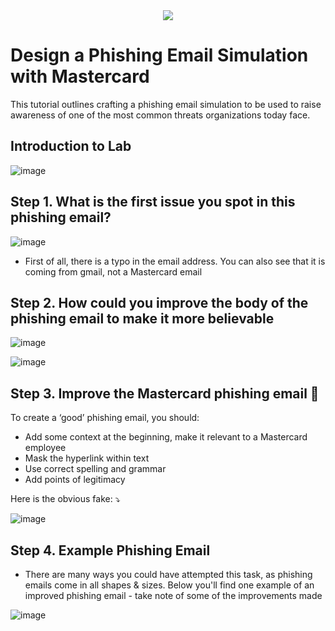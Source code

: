 <div align="center">
  <img src="https://github.com/user-attachments/assets/96c308d5-fe0f-4495-836d-7eef1b6010ee">
</div>




<h1>Design a Phishing Email Simulation with Mastercard</h1>
This tutorial outlines crafting a phishing email simulation to be used to raise awareness of one of the most common threats organizations today face.  <br />



  
<h2>Introduction to Lab</h2>


![image](https://github.com/user-attachments/assets/957881e3-fcf0-4c1b-b5ad-355aa9ed2a72)



<h2>Step 1. What is the first issue you spot in this phishing email?</h2>



![image](https://github.com/user-attachments/assets/e9fb6a2f-e2ac-46a2-abe7-32662ff2a4bd)

- First of all, there is a typo in the email address. You can also see that it is coming from gmail, not a Mastercard email



  
<h2>Step 2. How could you improve the body of the phishing email to make it more believable</h2>

![image](https://github.com/user-attachments/assets/0a2d5545-90b4-4a9e-bea8-d874f0a22224)


![image](https://github.com/user-attachments/assets/57611d41-ab33-4d01-bad3-550e1f7a5058)


   <h2>Step 3. Improve the Mastercard phishing email 📧 </h2>
   
To create a ‘good’ phishing email, you should:

- Add some context at the beginning, make it relevant to a Mastercard employee
- Mask the hyperlink within text
- Use correct spelling and grammar
- Add points of legitimacy


Here is the obvious fake: ⤵️

![image](https://github.com/user-attachments/assets/09fac9cc-92ff-4034-8c08-d069d89ab080)






   
   <h2>Step 4. Example Phishing Email</h2>

   - There are many ways you could have attempted this task, as phishing emails come in all shapes & sizes. Below you'll find one example of an improved phishing email - take note of some of the improvements made

![image](https://github.com/user-attachments/assets/17fa6569-880f-47fe-ac9b-859940257a7d)

   
